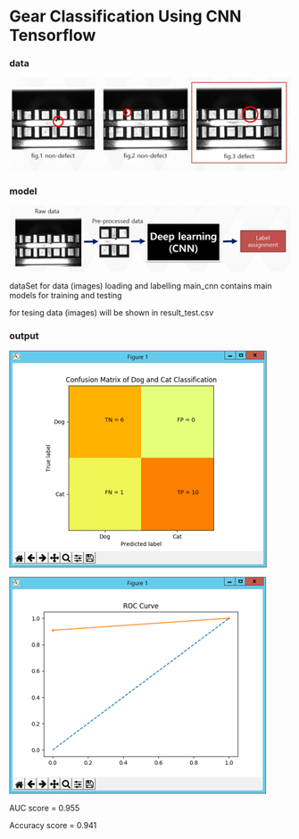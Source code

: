 # Gear Classification Using CNN Tensorflow

### data
![alt text](gear_data.png)

### model
![alt text](architecture.png)


dataSet for data (images) loading and labelling
main_cnn contains main models for training and testing

for tesing data (images) will be shown in result_test.csv

### output 

![alt text](confusion_matrix.png)

![alt text](roc_curve.png)


AUC score = 0.955

Accuracy score =  0.941
